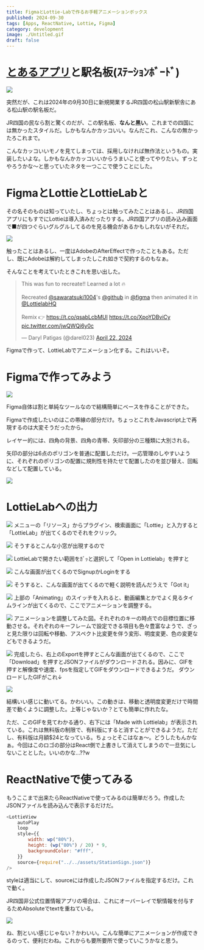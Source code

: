 ```yaml
---
title: FigmaとLottie-Labで作るお手軽アニメーションボックス
published: 2024-09-30
tags: [Apps, ReactNative, Lottie, Figma]
category: development
image: ./Untitled.gif
draft: false
---
```

# [とあるアプリ](https://haruk.in/?page=Apps&app_id=JRShikoku)と駅名板(ｽﾃｰｼｮﾝﾎﾞｰﾄﾞ)

![](./Screenshot_20240830-032809_YouTube.png)

突然だが、これは2024年の9月30日に新規開業するJR四国の松山駅新駅舎にある松山駅の駅名板だ。

JR四国の民なら割と驚くのだが、この駅名板、**なんと黒い**。これまでの四国には無かったスタイルだ。しかもなんかカッコいい。なんだこれ、こんなの無かったろこれまで。

こんなカッコいいモノを見てしまっては、採用しなければ無作法というもの。実装したいよな。しかもなんかカッコいいからうまいこと使ってやりたい。ずっとやろうかな～と思っていたネタを一つここで使うことにした。

# FigmaとLottieとLottieLabと

その名そのものは知っていたし、ちょっとは触ってみたことはあるし、JR四国アプリにもすでにLottieは導入済みだったりする。JR四国アプリの読み込み画面で■が四つぐらいグルグルしてるのを見る機会があるかもしれないがそれだ。

![](./Screenshot_20240901-023238.png)

触ったことはあるし、一度はAdobeのAfterEffectで作ったこともある。ただし、既にAdobeは解約してしまったしこれ如きで契約するのもなぁ。

そんなことを考えていたときこれを思い出した。
<blockquote class="twitter-tweet"><p lang="en" dir="ltr">This was fun to recreate!! Learned a lot 🔥<br><br>Recreated <a href="https://twitter.com/sawaratsuki1004?ref_src=twsrc%5Etfw">@sawaratsuki1004</a>&#39;s <a href="https://twitter.com/github?ref_src=twsrc%5Etfw">@github</a> in <a href="https://twitter.com/figma?ref_src=twsrc%5Etfw">@figma</a> then animated it in <a href="https://twitter.com/LottielabHQ?ref_src=twsrc%5Etfw">@LottielabHQ</a> <br> <br>Remix 👉 <a href="https://t.co/qsabLcbMUl">https://t.co/qsabLcbMUl</a> <a href="https://t.co/XpoYDBviCy">https://t.co/XpoYDBviCy</a> <a href="https://t.co/jwQWQi6y0c">pic.twitter.com/jwQWQi6y0c</a></p>&mdash; Daryl Patigas (@darel023) <a href="https://twitter.com/darel023/status/1782224694973989036?ref_src=twsrc%5Etfw">April 22, 2024</a></blockquote> <script async src="https://platform.twitter.com/widgets.js" charset="utf-8"></script> 

Figmaで作って、LottieLabでアニメーション化する。これはいいぞ。

# Figmaで作ってみよう

![](./image.png)

Figma自体は割と単純なツールなので結構簡単にベースを作ることができた。

Figmaで作成したいのはこの帯線の部分だけ。ちょっとこれをJavascript上で再現するのは大変そうだったから。

レイヤー的には、四角の背景、四角の青帯、矢印部分の三種類に大別される。

矢印の部分は6点のポリゴンを普通に配置しただけ。一応管理のしやすいように、それぞれのポリゴンの配置に規則性を持たせて配置したのを並び替え、回転などして配置している。

![](./image-1.png)

# LottieLabへの出力

![](image-2.png)
メニューの「リソース」からプラグイン、検索画面に「Lottie」と入力すると「LottieLab」が出てくるのでそれをクリック。
 
![](image-3.png)
そうするとこんな小窓が出現するので

![](image-4.png)
LottieLabで開きたい範囲をｶﾞｯと選択して「Open in Lottielab」を押すと

![](image-5.png)
こんな画面が出てくるのでSignupかLoginをする

![](image-6.png)
そうすると、こんな画面が出てくるので軽く説明を読んだうえで「Got it」

![](image-7.png)
上部の「Animating」のスイッチを入れると、動画編集とかでよく見るタイムラインが出てくるので、ここでアニメーションを調整する。

![](image-8.png)
アニメーションを調整してみた図。それぞれのキーの時点での目標位置に移動させる。それぞれのキーフレームで設定できる項目も色々豊富なようで、ざっと見た限りは回転や移動、アスペクト比変更を伴う変形、明度変更、色の変更などもできるようだ。

![](image-9.png)
完成したら、右上のExportを押すとこんな画面が出てくるので、ここで「Download」を押すとJSONファイルがダウンロードされる。因みに、GIFを押すと解像度や速度、fpsを指定してGIFをダウンロードできるようだ。
ダウンロードしたGIFがこれ↓

![](./Untitled.gif)

結構いい感じに動いてる。かわいい。この動きは、移動と透明度変更だけで時間差で動くように調整した。上等じゃないか？とても簡単に作れたな。

ただ、このGIFを見てわかる通り、右下には「Made with Lottielab」が表示されている。これは無料版の制限で、有料版にすると消すことができるようだ。ただし、有料版は月額$24となっている。ちょっとそこはなぁ～。どうしたもんかなぁ。今回はこのロゴの部分はReact側で上書きして消えてしまうので一旦気にしないこととした。いいのかな...??w

# ReactNativeで使ってみる
もうここまで出来たらReactNativeで使ってみるのは簡単だろう。作成したJSONファイルを読み込んで表示するだけだ。

```javascript
<LottieView
    autoPlay
    loop
    style={{
        width: wp("80%"),
        height: (wp("80%") / 20) * 9,
        backgroundColor: "#fff",
    }}
    source={require("../../assets/StationSign.json")}
/>
```

styleは適当にして、sourceには作成したJSONファイルを指定するだけ。これで動く。

JR四国非公式位置情報アプリの場合は、これにオーバーレイで駅情報を付与するためAbsoluteでtextを重ねている。

![](./無題の動画%20‐%20Clipchampで作成.gif)

ね、割といい感じじゃない？かわいい。こんな簡単にアニメーションが作成できるのって、便利だわね。これからも要所要所で使っていこうかなと思う。